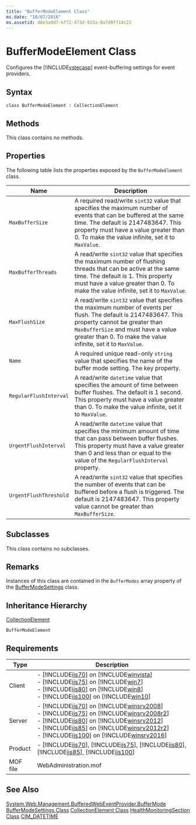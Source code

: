```yaml
---
title: "BufferModeElement Class"
ms.date: "10/07/2016"
ms.assetid: d8e3a0d7-bf72-473d-915a-0a7d9f714c23
---
```

# BufferModeElement Class
Configures the [!INCLUDE[vstecasp](../wmi-provider/includes/vstecasp-md.md)] event-buffering settings for event providers.  
  
## Syntax  
  
```vbs  
class BufferModeElement : CollectionElement  
```  
  
## Methods  
 This class contains no methods.  
  
## Properties  
 The following table lists the properties exposed by the `BufferModeElement` class.  
  
|Name|Description|  
|----------|-----------------|  
|`MaxBufferSize`|A required read/write `sint32` value that specifies the maximum number of events that can be buffered at the same time. The default is 2147483647. This property must have a value greater than 0. To make the value infinite, set it to `MaxValue`.|  
|`MaxBufferThreads`|A read/write `sint32` value that specifies the maximum number of flushing threads that can be active at the same time. The default is 1. This property must have a value greater than 0. To make the value infinite, set it to `MaxValue`.|  
|`MaxFlushSize`|A read/write `sint32` value that specifies the maximum number of events per flush. The default is 2147483647. This property cannot be greater than `MaxBufferSize` and must have a value greater than 0. To make the value infinite, set it to `MaxValue`.|  
|`Name`|A required unique read-only `string` value that specifies the name of the buffer mode setting. The key property.|  
|`RegularFlushInterval`|A read/write `datetime` value that specifies the amount of time between buffer flushes. The default is 1 second. This property must have a value greater than 0. To make the value infinite, set it to `MaxValue`.|  
|`UrgentFlushInterval`|A read/write `datetime` value that specifies the minimum amount of time that can pass between buffer flushes. This property must have a value greater than 0 and less than or equal to the value of the `RegularFlushInterval` property.|  
|`UrgentFlushThreshold`|A read/write `sint32` value that specifies the number of events that can be buffered before a flush is triggered. The default is 2147483647. This property value cannot be greater than `MaxBufferSize`.|  
  
## Subclasses  
 This class contains no subclasses.  
  
## Remarks  
 Instances of this class are contained in the `BufferModes` array property of the [BufferModeSettings](../wmi-provider/buffermodesettings-class.md) class.  
  
## Inheritance Hierarchy  
 [CollectionElement](../wmi-provider/collectionelement-class.md)  
  
 `BufferModeElement`  
  
## Requirements  
  
|Type|Description|  
|----------|-----------------|  
|Client|-   [!INCLUDE[iis70](../wmi-provider/includes/iis70-md.md)] on [!INCLUDE[winvista](../wmi-provider/includes/winvista-md.md)]<br />-   [!INCLUDE[iis75](../wmi-provider/includes/iis75-md.md)] on [!INCLUDE[win7](../wmi-provider/includes/win7-md.md)]<br />-   [!INCLUDE[iis80](../wmi-provider/includes/iis80-md.md)] on [!INCLUDE[win8](../wmi-provider/includes/win8-md.md)]<br />-   [!INCLUDE[iis100](../wmi-provider/includes/iis100-md.md)] on [!INCLUDE[win10](../wmi-provider/includes/win10-md.md)]|  
|Server|-   [!INCLUDE[iis70](../wmi-provider/includes/iis70-md.md)] on [!INCLUDE[winsrv2008](../wmi-provider/includes/winsrv2008-md.md)]<br />-   [!INCLUDE[iis75](../wmi-provider/includes/iis75-md.md)] on [!INCLUDE[winsrv2008r2](../wmi-provider/includes/winsrv2008r2-md.md)]<br />-   [!INCLUDE[iis80](../wmi-provider/includes/iis80-md.md)] on [!INCLUDE[winsrv2012](../wmi-provider/includes/winsrv2012-md.md)]<br />-   [!INCLUDE[iis85](../wmi-provider/includes/iis85-md.md)] on [!INCLUDE[winsrv2012r2](../wmi-provider/includes/winsrv2012r2-md.md)]<br />-   [!INCLUDE[iis100](../wmi-provider/includes/iis100-md.md)] on [!INCLUDE[winsrv2016](../wmi-provider/includes/winsrv2016-md.md)]|  
|Product|-   [!INCLUDE[iis70](../wmi-provider/includes/iis70-md.md)], [!INCLUDE[iis75](../wmi-provider/includes/iis75-md.md)], [!INCLUDE[iis80](../wmi-provider/includes/iis80-md.md)], [!INCLUDE[iis85](../wmi-provider/includes/iis85-md.md)], [!INCLUDE[iis100](../wmi-provider/includes/iis100-md.md)]|  
|MOF file|WebAdministration.mof|  
  
## See Also  
 [System.Web.Management.BufferedWebEventProvider.BufferMode](/dotnet/api/system.web.management.bufferedwebeventprovider.buffermode)  
 [BufferModeSettings Class](../wmi-provider/buffermodesettings-class.md)
 [CollectionElement Class](../wmi-provider/collectionelement-class.md)
 [HealthMonitoringSection Class](../wmi-provider/healthmonitoringsection-class.md)
 [CIM_DATETIME](https://go.microsoft.com/fwlink/?LinkId=57551)

